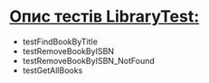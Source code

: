 # [Опис тестiв LibraryTest:](https://github.com/Wal4on/kalombet/tree/main/src/main/java/com/university/lab1)
- testFindBookByTitle
- testRemoveBookByISBN
- testRemoveBookByISBN_NotFound
- testGetAllBooks
